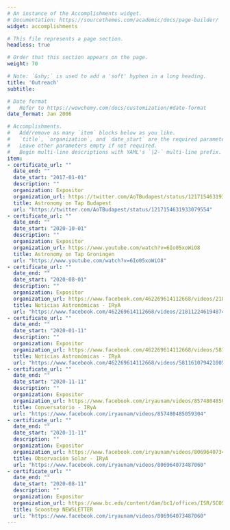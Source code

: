 ```yaml
---
# An instance of the Accomplishments widget.
# Documentation: https://sourcethemes.com/academic/docs/page-builder/
widget: accomplishments

# This file represents a page section.
headless: true

# Order that this section appears on the page.
weight: 70

# Note: `&shy;` is used to add a 'soft' hyphen in a long heading.
title: 'Outreach'
subtitle:

# Date format
#   Refer to https://wowchemy.com/docs/customization/#date-format
date_format: Jan 2006

# Accomplishments.
#   Add/remove as many `item` blocks below as you like.
#   `title`, `organization`, and `date_start` are the required parameters.
#   Leave other parameters empty if not required.
#   Begin multi-line descriptions with YAML's `|2-` multi-line prefix.
item:
- certificate_url: ""
  date_end: ""
  date_start: "2017-01-01"
  description: ""
  organization: Expositor
  organization_url: https://twitter.com/AoTBudapest/status/1217154631933079554
  title: Astronomy on Tap Budapest
  url: "https://twitter.com/AoTBudapest/status/1217154631933079554"
- certificate_url: ""
  date_end: ""
  date_start: "2020-10-01"
  description: ""
  organization: Expositor
  organization_url: https://www.youtube.com/watch?v=6Io05xoWiO8
  title: Astronomy on Tap Groningen
  url: "https://www.youtube.com/watch?v=6Io05xoWiO8"
- certificate_url: ""
  date_end: ""
  date_start: "2020-08-01"
  description: ""
  organization: Expositor
  organization_url: https://www.facebook.com/462269614112668/videos/218112246194874
  title: Noticias Astronómicas - IRyA
  url: "https://www.facebook.com/462269614112668/videos/218112246194874"
- certificate_url: ""
  date_end: ""
  date_start: "2020-01-11"
  description: ""
  organization: Expositor
  organization_url: https://www.facebook.com/462269614112668/videos/581161079421005
  title: Noticias Astronómicas - IRyA
  url: "https://www.facebook.com/462269614112668/videos/581161079421005"
- certificate_url: ""
  date_end: ""
  date_start: "2020-11-11"
  description: ""
  organization: Expositor
  organization_url: https://www.facebook.com/iryaunam/videos/857480485059304
  title: Conversatorio - IRyA
  url: "https://www.facebook.com/iryaunam/videos/857480485059304"
- certificate_url: ""
  date_end: ""
  date_start: "2020-11-11"
  description: ""
  organization: Expositor
  organization_url: https://www.facebook.com/iryaunam/videos/806964073487060
  title: Observación Solar - IRyA
  url: "https://www.facebook.com/iryaunam/videos/806964073487060"
- certificate_url: ""
  date_end: ""
  date_start: "2020-08-11"
  description: ""
  organization: Expositor
  organization_url: https://www.bc.edu/content/dam/bc1/offices/ISR/SCOSTEP/Multimedia/newsletterarchive/SCOSTEP_PRESTO_Newsletter_Vol23_high_reso.pdf
  title: Scoostep NEWSLETTER
  url: "https://www.facebook.com/iryaunam/videos/806964073487060"
---
```

